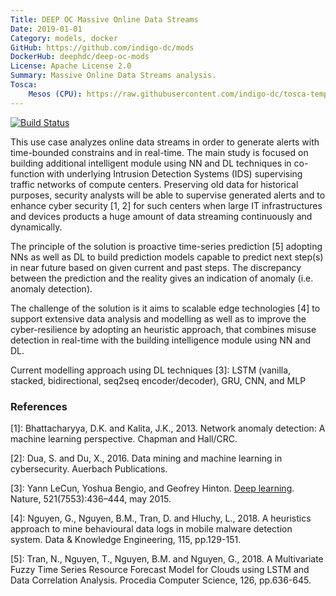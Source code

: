 ```yaml
---
Title: DEEP OC Massive Online Data Streams
Date: 2019-01-01
Category: models, docker
GitHub: https://github.com/indigo-dc/mods
DockerHub: deephdc/deep-oc-mods
License: Apache License 2.0
Summary: Massive Online Data Streams analysis.
Tosca:
    Mesos (CPU): https://raw.githubusercontent.com/indigo-dc/tosca-templates/master/deep-oc/deep-oc-mods-mesos-cpu.yml
---
```



[![Build Status](https://jenkins.indigo-datacloud.eu:8080/buildStatus/icon?job=Pipeline-as-code/DEEP-OC-org/DEEP-OC-mods/master)](https://jenkins.indigo-datacloud.eu:8080/job/Pipeline-as-code/job/DEEP-OC-org/job/DEEP-OC-mods/job/master)


This use case analyzes online data streams in order to generate alerts with time-bounded constrains and in real-time. 
The main study is focused on building additional intelligent module using NN and DL techniques 
in co-function with underlying Intrusion Detection Systems (IDS) supervising traffic networks of compute centers. 
Preserving old data for historical purposes, security analysts will be able to supervise generated alerts 
and to enhance cyber security [1, 2] for such centers when large IT infrastructures and devices 
products a huge amount of data streaming continuously and dynamically.

The principle of the solution is proactive time-series prediction [5] adopting NNs as well as DL to build 
prediction models capable to predict next step(s) in near future based on given current and past steps. 
The discrepancy between the prediction and the reality gives an indication of anomaly (i.e. anomaly detection). 

The challenge of the solution is it aims to scalable edge technologies [4] to support 
extensive data analysis and modelling as well as to improve the cyber-resilience by adopting an heuristic approach, 
that combines misuse detection in real-time with the building intelligence module using NN and DL. 

Current modelling approach using DL techniques [3]: 
LSTM (vanilla, stacked, bidirectional, seq2seq encoder/decoder), GRU, CNN, and MLP


### References

[1]: Bhattacharyya, D.K. and Kalita, J.K., 2013. Network anomaly detection: A machine learning perspective. Chapman and Hall/CRC.

[2]: Dua, S. and Du, X., 2016. Data mining and machine learning in cybersecurity. Auerbach Publications.

[3]: Yann LeCun, Yoshua Bengio, and Geofrey Hinton. [Deep learning](https://www.cs.toronto.edu/~hinton/absps/NatureDeepReview.pdf). Nature, 521(7553):436–444, may 2015.

[4]: Nguyen, G., Nguyen, B.M., Tran, D. and Hluchy, L., 2018. A heuristics approach to mine behavioural data logs in mobile malware detection system. Data & Knowledge Engineering, 115, pp.129-151.

[5]: Tran, N., Nguyen, T., Nguyen, B.M. and Nguyen, G., 2018. A Multivariate Fuzzy Time Series Resource Forecast Model for Clouds using LSTM and Data Correlation Analysis. Procedia Computer Science, 126, pp.636-645.
 
